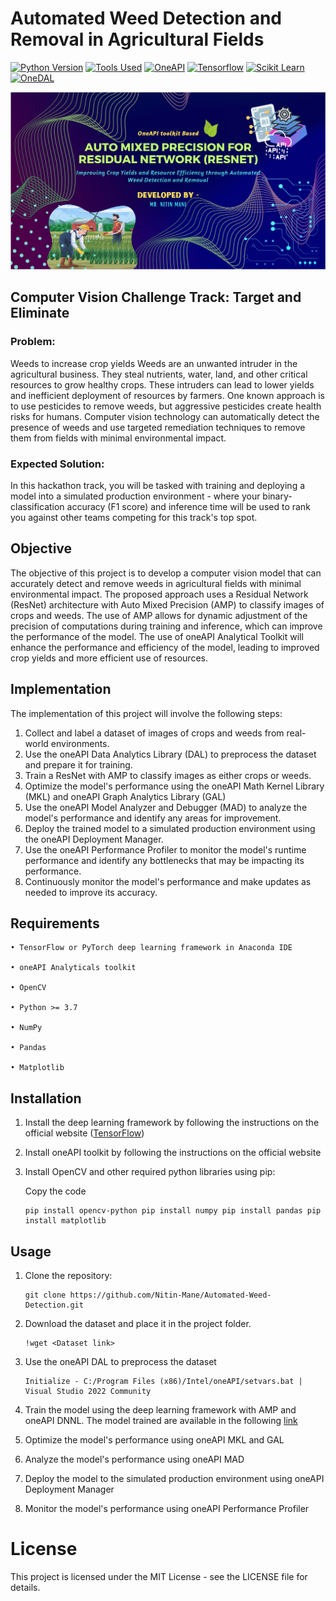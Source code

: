 # Automated Weed Detection and Removal in Agricultural Fields

[![Python Version](https://img.shields.io/badge/Python-3.8-blue.svg)](https://www.python.org/downloads/release/python-380/)
[![Tools Used](https://img.shields.io/badge/Tools-Anaconda-red.svg)](https://www.anaconda.com/)
[![OneAPI](https://img.shields.io/badge/OneAPI-Beta-green.svg)](https://software.intel.com/en-us/oneapi)
[![Tensorflow](https://img.shields.io/badge/Tensorflow-2.11.0-blueviolet.svg)](https://www.tensorflow.org/install)
[![Scikit Learn](https://img.shields.io/badge/Scikit%20Learn-0.23-orange.svg)](https://scikit-learn.org/stable/install.html)
[![OneDAL](https://img.shields.io/badge/OneDAL-1.1-lightgrey.svg)](https://software.intel.com/en-us/oneapi-onedal-library)

![Image of Project](./media/project_theme.png) 

## Computer Vision Challenge Track: Target and Eliminate

### Problem:

Weeds to increase crop yields Weeds are an unwanted intruder in the agricultural business. They steal nutrients, water, land, and other critical resources to grow healthy crops. These intruders can lead to lower yields and inefficient deployment of resources by farmers. One known approach is to use pesticides to remove weeds, but aggressive pesticides create health risks for humans. Computer vision technology can automatically detect the presence of weeds and use targeted remediation techniques to remove them from fields with minimal environmental impact.

### Expected Solution:

In this hackathon track, you will be tasked with training and deploying a model into a simulated production environment - where your binary-classification accuracy (F1 score) and inference time will be used to rank you against other teams competing for this track's top spot.

## Objective

The objective of this project is to develop a computer vision model that can accurately detect and remove weeds in agricultural fields with minimal environmental impact. The proposed approach uses a Residual Network (ResNet) architecture with Auto Mixed Precision (AMP) to classify images of crops and weeds. The use of AMP allows for dynamic adjustment of the precision of computations during training and inference, which can improve the performance of the model. The use of oneAPI Analytical Toolkit will enhance the performance and efficiency of the model, leading to improved crop yields and more efficient use of resources.

## Implementation

The implementation of this project will involve the following steps:
1. Collect and label a dataset of images of crops and weeds from real-world environments.
2. Use the oneAPI Data Analytics Library (DAL) to preprocess the dataset and prepare it for training.
3. Train a ResNet with AMP to classify images as either crops or weeds.
4. Optimize the model's performance using the oneAPI Math Kernel Library (MKL) and oneAPI Graph Analytics Library (GAL)
5. Use the oneAPI Model Analyzer and Debugger (MAD) to analyze the model's performance and identify any areas for  improvement.
6. Deploy the trained model to a simulated production environment using the oneAPI Deployment Manager.
7. Use the oneAPI Performance Profiler to monitor the model's runtime performance and identify any bottlenecks that may be impacting its performance.
8. Continuously monitor the model's performance and make updates as needed to improve its accuracy.


## Requirements

    • TensorFlow or PyTorch deep learning framework in Anaconda IDE

    • oneAPI Analyticals toolkit

    • OpenCV

    • Python >= 3.7

    • NumPy

    • Pandas

    • Matplotlib

## Installation

1.	Install the deep learning framework by following the instructions on the official website ([TensorFlow](https://www.intel.com/content/www/us/en/developer/articles/guide/optimization-for-tensorflow-installation-guide.html))
2.	Install oneAPI toolkit by following the instructions on the official website
3.	Install OpenCV and other required python libraries using pip:

    Copy the code
    ```
    pip install opencv-python pip install numpy pip install pandas pip install matplotlib 
    ```

## Usage

1.	Clone the repository:
    ```
    git clone https://github.com/Nitin-Mane/Automated-Weed-Detection.git 
    ```
2.	Download the dataset and place it in the project folder.
    ```
    !wget <Dataset link>
    ```
3.	Use the oneAPI DAL to preprocess the dataset
    ```
    Initialize - C:/Program Files (x86)/Intel/oneAPI/setvars.bat | Visual Studio 2022 Community
    ```
4.	Train the model using the deep learning framework with AMP and oneAPI DNNL. The model trained are available in the following [link](https://mega.nz/folder/FoElCQAb#zCNPsFu6HRTrMF90ekF71g)

5.	Optimize the model's performance using oneAPI MKL and GAL

6.	Analyze the model's performance using oneAPI MAD

7.	Deploy the model to the simulated production environment using oneAPI Deployment Manager

8.	Monitor the model's performance using oneAPI Performance Profiler


# License

This project is licensed under the MIT License - see the LICENSE file for details.
